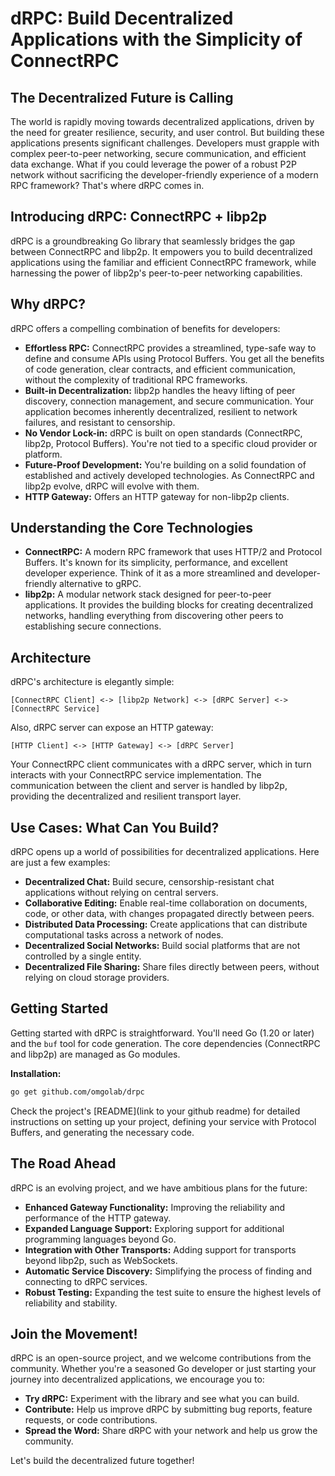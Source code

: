 # dRPC: Build Decentralized Applications with the Simplicity of ConnectRPC

## The Decentralized Future is Calling

The world is rapidly moving towards decentralized applications, driven by the need for greater resilience, security, and user control. But building these applications presents significant challenges. Developers must grapple with complex peer-to-peer networking, secure communication, and efficient data exchange. What if you could leverage the power of a robust P2P network without sacrificing the developer-friendly experience of a modern RPC framework? That's where dRPC comes in.

## Introducing dRPC: ConnectRPC + libp2p

dRPC is a groundbreaking Go library that seamlessly bridges the gap between ConnectRPC and libp2p. It empowers you to build decentralized applications using the familiar and efficient ConnectRPC framework, while harnessing the power of libp2p's peer-to-peer networking capabilities.

## Why dRPC?

dRPC offers a compelling combination of benefits for developers:

- **Effortless RPC:** ConnectRPC provides a streamlined, type-safe way to define and consume APIs using Protocol Buffers. You get all the benefits of code generation, clear contracts, and efficient communication, without the complexity of traditional RPC frameworks.
- **Built-in Decentralization:** libp2p handles the heavy lifting of peer discovery, connection management, and secure communication. Your application becomes inherently decentralized, resilient to network failures, and resistant to censorship.
- **No Vendor Lock-in:** dRPC is built on open standards (ConnectRPC, libp2p, Protocol Buffers). You're not tied to a specific cloud provider or platform.
- **Future-Proof Development:** You're building on a solid foundation of established and actively developed technologies. As ConnectRPC and libp2p evolve, dRPC will evolve with them.
- **HTTP Gateway:** Offers an HTTP gateway for non-libp2p clients.

## Understanding the Core Technologies

- **ConnectRPC:** A modern RPC framework that uses HTTP/2 and Protocol Buffers. It's known for its simplicity, performance, and excellent developer experience. Think of it as a more streamlined and developer-friendly alternative to gRPC.
- **libp2p:** A modular network stack designed for peer-to-peer applications. It provides the building blocks for creating decentralized networks, handling everything from discovering other peers to establishing secure connections.

## Architecture

dRPC's architecture is elegantly simple:

```
[ConnectRPC Client] <-> [libp2p Network] <-> [dRPC Server] <-> [ConnectRPC Service]
```

Also, dRPC server can expose an HTTP gateway:

```
[HTTP Client] <-> [HTTP Gateway] <-> [dRPC Server]
```

Your ConnectRPC client communicates with a dRPC server, which in turn interacts with your ConnectRPC service implementation. The communication between the client and server is handled by libp2p, providing the decentralized and resilient transport layer.

## Use Cases: What Can You Build?

dRPC opens up a world of possibilities for decentralized applications. Here are just a few examples:

- **Decentralized Chat:** Build secure, censorship-resistant chat applications without relying on central servers.
- **Collaborative Editing:** Enable real-time collaboration on documents, code, or other data, with changes propagated directly between peers.
- **Distributed Data Processing:** Create applications that can distribute computational tasks across a network of nodes.
- **Decentralized Social Networks:** Build social platforms that are not controlled by a single entity.
- **Decentralized File Sharing:** Share files directly between peers, without relying on cloud storage providers.

## Getting Started

Getting started with dRPC is straightforward. You'll need Go (1.20 or later) and the `buf` tool for code generation. The core dependencies (ConnectRPC and libp2p) are managed as Go modules.

**Installation:**

```bash
go get github.com/omgolab/drpc
```

Check the project's [README](link to your github readme) for detailed instructions on setting up your project, defining your service with Protocol Buffers, and generating the necessary code.

## The Road Ahead

dRPC is an evolving project, and we have ambitious plans for the future:

- **Enhanced Gateway Functionality:** Improving the reliability and performance of the HTTP gateway.
- **Expanded Language Support:** Exploring support for additional programming languages beyond Go.
- **Integration with Other Transports:** Adding support for transports beyond libp2p, such as WebSockets.
- **Automatic Service Discovery:** Simplifying the process of finding and connecting to dRPC services.
- **Robust Testing:** Expanding the test suite to ensure the highest levels of reliability and stability.

## Join the Movement!

dRPC is an open-source project, and we welcome contributions from the community. Whether you're a seasoned Go developer or just starting your journey into decentralized applications, we encourage you to:

- **Try dRPC:** Experiment with the library and see what you can build.
- **Contribute:** Help us improve dRPC by submitting bug reports, feature requests, or code contributions.
- **Spread the Word:** Share dRPC with your network and help us grow the community.

Let's build the decentralized future together!
